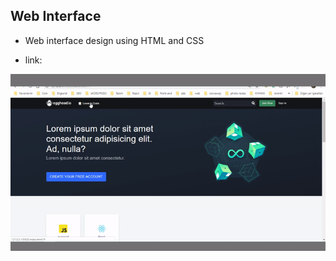 ## Web Interface 

- Web interface design using HTML and CSS

- link: 

![gif](https://raw.githubusercontent.com/yhekim/Web-Interface/main/web%20aray%C3%BCz%C3%BC.gif)